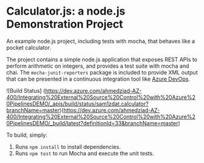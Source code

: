 Calculator.js: a node.js Demonstration Project
==============================================
An example node.js project, including tests with mocha, that behaves like
a pocket calculator.

The project contains a simple node.js application that exposes REST APIs
to perform arithmetic on integers, and provides a test suite with mocha
and chai.  The `mocha-junit-reporters` package is included to provide XML
output that can be presented in a continuous integration tool like
[Azure DevOps](https://azure.com/devops).

![Build Status] (https://dev.azure.com/ahmedziad-AZ-400/Integrating%20External%20Source%20Control%20with%20Azure%20PipelinesDEMO/_apis/build/status/sam1zdat.calculator?branchName=master)(https://dev.azure.com/ahmedziad-AZ-400/Integrating%20External%20Source%20Control%20with%20Azure%20PipelinesDEMO/_build/latest?definitionId=33&branchName=master)

To build, simply:

1. Runs `npm install` to install dependencies.
2. Runs `npm test` to run Mocha and execute the unit tests.

